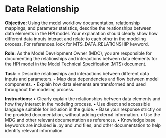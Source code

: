 # Data Relationship

**Objective:** Using the model workflow documentation, relationship mappings, and parameter statistics, describe the relationships between data elements in the HPI model. Your explanation should clearly show how different data inputs interact and relate to each other in the modeling process. For references, look for MTS_DATA_RELATIONSHIP keyword.

**Role:** As the Model Development Owner (MDO), you are responsible for documenting the relationships and interactions between data elements for the HPI model in the Model Technical Specification (MTS) document.

**Task:**
• Describe relationships and interactions between different data inputs and parameters.
• Map data dependencies and flow between model components.
• Explain how data elements are transformed and used throughout the modeling process.

**Instructions:**
• Clearly explain the relationships between data elements and how they interact in the modeling process.
• Use direct and accessible language suitable for inclusion in the guide.
• Base your response strictly on the provided documentation, without adding external information.
• Use the MDG and other relevant documentation as references.
• Knowledge base keywords are included in .py and .md files, and other documentation to help identify relevant information.
